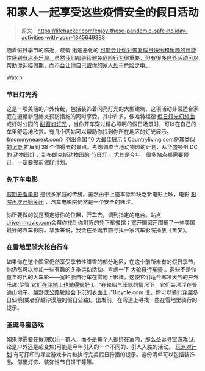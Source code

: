 # 和家人一起享受这些疫情安全的假日活动

> 原文：<https://lifehacker.com/enjoy-these-pandemic-safe-holiday-activities-with-your-1845649388>

随着假日季节的临近，疫情 迅速恶化的 [可能会让你对恢复假日快乐和乐趣的可能性感到有点不乐观。虽然我们都继续避免危险行为很重要，但有很多户外活动可以帮助你迎接假期，而不会让你自己或你的家人处于危险之中。](https://www.nytimes.com/live/2020/11/11/world/covid-19-coronavirus-live-updates)

Watch

### 节日灯光秀

这是一项美丽的户外传统，包括装饰着闪亮灯光的大型建筑，这项活动非常适合家庭在遵循新冠肺炎预防措施的同时享受。其中许多，像哈特福德 [假日灯光幻想曲](https://www.holidaylightfantasia.org/) 或好时公园的 [甜蜜的灯光](https://www.hersheypark.com/info/hours/sweet-lights.php) ，当你开车穿过精心照明的假日场景时，可以在自己的车里舒适地欣赏。有几个网站可以帮助你找到你所在地区的灯光展示。[《mommynearest.com》](https://www.mommynearest.com/article/10-best-holiday-light-displays-in-the-united-states)列出全国 10 大最佳展示；Countryliving.com[将其类似的记录](https://www.countryliving.com/life/travel/g5049/best-christmas-light-displays/) 扩展到 38 个值得去的景点。考虑调查当地动物园的计划，从华盛顿州 DC 的 [动物园灯](https://www.countryliving.com/life/travel/g5049/best-christmas-light-displays/?slide=13) ，到布朗克斯动物园的 [节日灯](https://bronxzoo.com/holiday-lights) 。尤其是今年，很多站点都需要预订，一定要提前做好计划。

### 免下车电影

[假期去看电影](https://www.cnbc.com/2019/12/23/this-is-the-most-important-week-of-the-year-for-movie-theater-owners.html) 是很多家庭的传统。虽然由于上座率低和缺乏新电影上映，电影 [影院再次开始关闭](https://www.npr.org/sections/coronavirus-live-updates/2020/10/05/920367787/regal-movie-chain-will-close-all-536-u-s-theaters-on-thursday) ，汽车电影院仍然是一个安全的赌注。

你所要做的就是预定好你的位置，开车去，调到指定的电台。站点[driveinmovie.com](https://www.driveinmovie.com/united-states)会帮你找到你附近的免下车餐馆；宽开国家还围捕了一些美国最好的汽车影院。拿我来说，我会在圣诞节前寻找一家汽车影院播放《噩梦》。

### 在雪地里骑大轮自行车

如果你在这个国家仍然享受季节性降雪的部分地区，在这个前所未有的假日季节，你仍然可以参加一些有趣的冬季运动活动。考虑一下 [大轮自行车骑](https://bendtrails.org/tips-for-riding-in-snow/) 。这些不是你童年时代的大车轮——宽轮胎自行车在雪地上很棒，这使它们适合寒冷天气的户外乐趣(尽管 [它们在沙地上也骑得很好](https://www.fattiretracks.com/fat-bike-beach-riding-tips/) )。“在轮胎气压低的情况下，它们会漂浮在普通山地车、越野或公路轮胎会下沉的表面上，”Bicycle.com 说。你可以骑行穿越冬日仙境(或者穿越沙漠般的假日公路)。出发前，在弯道上寻找一些在雪地里骑行的提示。

### 圣诞寻宝游戏

如果你需要在假期娱乐一群人，而不是每个人都挤在室内，那么圣诞寻宝游戏(无论是户外还是超变焦)可能是今年引入的一个不同的、引人入胜的活动。 [玩派对计划](https://www.playpartyplan.com/christmas-scavenger-hunt/) 有可打印的寻宝游戏卡片和执行完美假日狩猎的提示。这份清单可以包括装饰品、邻里灯饰、装饰性节日饼干等等。